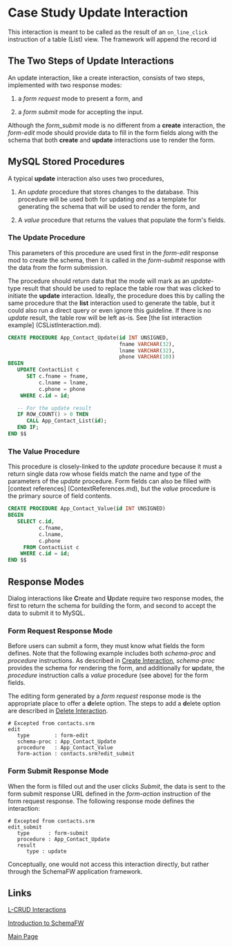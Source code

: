 # Case Study Update Interaction

This interaction is meant to be called as the result of an `on_line_click`
instruction of a table (List) view.  The framework will append the record
id

## The Two Steps of Update Interactions

An update interaction, like a create interaction, consists of two steps,
implemented with two response modes:

1. a _form request_ mode to present a form, and

2. a _form submit_ mode for accepting the input.

Although the _form_submit_ mode is no different from a **create** interaction,
the _form-edit_ mode should provide data to fill in the form fields along with
the schema that both **create** and **update** interactions use to render the
form.

## MySQL Stored Procedures

A typical **update** interaction also uses two procedures,

1. An _update_ procedure that stores changes to the database.  This procedure
   will be used both for updating _and_ as a template for generating the schema
   that will be used to render the form, and

2. A _value_ procedure that returns the values that populate the form's fields.

### The Update Procedure

This parameters of this procedure are used first in the _form-edit_ response
mod to create the schema, then it is called in the _form-submit_ response
with the data from the form submission.

The procedure should return data that the mode will mark as an _update_-type
result that should be used to replace the table row that was clicked to initiate
the **update** interaction.  Ideally, the procedure does this by calling the same
procedure that the **list** interaction used to generate the table, but it could
also run a direct query or even ignore this guideline.  If there is no _update_
result, the table row will be left as-is.  See [the list interaction example]
(CSListInteraction.md).

~~~sql
CREATE PROCEDURE App_Contact_Update(id INT UNSIGNED,
                                    fname VARCHAR(32),
                                    lname VARCHAR(32),
                                    phone VARCHAR(10))
BEGIN
   UPDATE ContactList c
      SET c.fname = fname,
          c.lname = lname,
          c.phone = phone
    WHERE c.id = id;

   -- For the update result
   IF ROW_COUNT() > 0 THEN
      CALL App_Contact_List(id);
   END IF;
END $$
~~~

### The Value Procedure

This procedure is closely-linked to the _update_ procedure because it must a return
single data row whose fields match the name and type of the parameters of the _update_
procedure.  Form fields can also be filled with [context references]
(ContextReferences.md), but the _value_ procedure is the primary source of field
contents.

~~~sql
CREATE PROCEDURE App_Contact_Value(id INT UNSIGNED)
BEGIN
   SELECT c.id,
          c.fname,
          c.lname,
          c.phone
     FROM ContactList c
    WHERE c.id = id;
END $$
~~~

## Response Modes

Dialog interactions like **C**reate and **U**pdate require two response modes,
the first to return the schema for building the form, and second to accept
the data to submit it to MySQL.

### Form Request Response Mode

Before users can submit a form, they must know what fields the form defines.
Note that the following example includes both _schema-proc_ and _procedure_
instructions.  As described in [Create Interaction](CSCreateInteraction.md),
_schema-proc_ provides the schema for rendering the form, and additionally
for **u**pdate, the _procedure_ instruction calls a _value_ procedure (see above)
for the form fields.

The editing form generated by a _form request_ response mode is the appropriate
place to offer a **d**elete option.  The steps to add a **d**elete option are
described in [Delete Interaction](CSDeleteInteraction.md).

~~~srm
# Excepted from contacts.srm
edit
   type        : form-edit
   schema-proc : App_Contact_Update
   procedure   : App_Contact_Value
   form-action : contacts.srm?edit_submit
~~~



### Form Submit Response Mode

When the form is filled out and the user clicks _Submit_, the data is sent to the
form submit response URL defined in the _form-action_ instruction of the form
request response.  The following response mode defines the interaction:

~~~srm
# Excepted from contacts.srm
edit_submit
   type      : form-submit
   procedure : App_Contact_Update
   result
      type : update
~~~

Conceptually, one would not access this interaction directly, but rather
through the SchemaFW application framework.



## Links

[L-CRUD Interactions](LCRUDInteractions.md)

[Introduction to SchemaFW](IntroductionToSchemaFW.md)

[Main Page](UserGuide.md)

